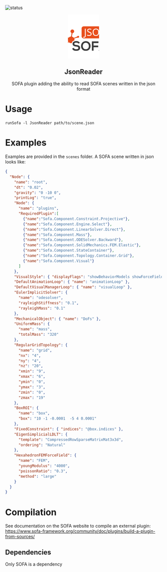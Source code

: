 ![status](https://github.com/alxbilger/JsonReader/actions/workflows/ci.yml/badge.svg)

<p align="center">
 <img width="100px" src="https://raw.githubusercontent.com/alxbilger/JsonReader/main/JsonReader-logo.svg" align="center" alt="JsonReader" />
 <h2 align="center">JsonReader</h2>
 <p align="center">SOFA plugin adding the ability to read SOFA scenes written in the json format</p>
</p>

# Usage

```
runSofa -l JsonReader path/to/scene.json
```

# Examples

Examples are provided in the `scenes` folder.
A SOFA scene written in json looks like:

```json
{
  "Node": {
    "name": "root",
    "dt": "0.02",
    "gravity": "0 -10 0",
    "printLog": "true",
    "Node": {
      "name": "plugins",
      "RequiredPlugin":[
        {"name":"Sofa.Component.Constraint.Projective"},
        {"name":"Sofa.Component.Engine.Select"},
        {"name":"Sofa.Component.LinearSolver.Direct"},
        {"name":"Sofa.Component.Mass"},
        {"name":"Sofa.Component.ODESolver.Backward"},
        {"name":"Sofa.Component.SolidMechanics.FEM.Elastic"},
        {"name":"Sofa.Component.StateContainer"},
        {"name":"Sofa.Component.Topology.Container.Grid"},
        {"name":"Sofa.Component.Visual"}
      ]
    },
    "VisualStyle": { "displayFlags": "showBehaviorModels showForceFields" },
    "DefaultAnimationLoop": { "name": "animationLoop" },
    "DefaultVisualManagerLoop": { "name": "visualLoop" },
    "EulerImplicitSolver": {
      "name": "odesolver",
      "rayleighStiffness": "0.1",
      "rayleighMass": "0.1"
    },
    "MechanicalObject": { "name": "DoFs" },
    "UniformMass": {
      "name": "mass",
      "totalMass": "320"
    },
    "RegularGridTopology": {
      "name": "grid",
      "nx": "4",
      "ny": "4",
      "nz": "20",
      "xmin": "9",
      "xmax": "6",
      "ymin": "0",
      "ymax": "3",
      "zmin": "0",
      "zmax": "19"
    },
    "BoxROI": {
      "name": "box",
      "box": "10 -1 -0.0001  -5 4 0.0001"
    },
    "FixedConstraint": { "indices": "@box.indices" },
    "EigenSimplicialLDLT": {
      "template": "CompressedRowSparseMatrixMat3x3d",
      "ordering": "Natural"
    },
    "HexahedronFEMForceField": {
      "name": "FEM",
      "youngModulus": "4000",
      "poissonRatio": "0.3",
      "method": "large"
    }
  }
}
```

# Compilation

See documentation on the SOFA website to compile an external plugin: https://www.sofa-framework.org/community/doc/plugins/build-a-plugin-from-sources/

## Dependencies

Only SOFA is a dependency
